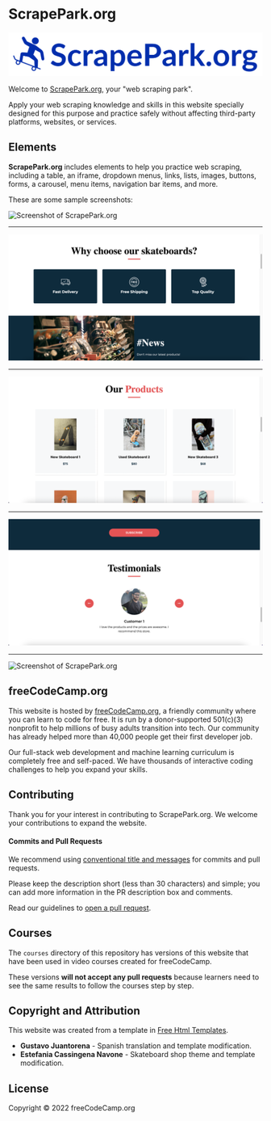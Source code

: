 # ScrapePark.org

![ScrapePark.org Logo](images/logo.svg)

Welcome to [ScrapePark.org](https://scrapepark.org/), your "web scraping park". 

Apply your web scraping knowledge and skills in this website specially designed for this purpose and practice safely without affecting third-party platforms, websites, or services. 

## Elements

**ScrapePark.org** includes elements to help you practice web scraping, including a table, an iframe, dropdown menus, links, lists, images, buttons, forms, a carousel, menu items, navigation bar items, and more.

These are some sample screenshots:

![Screenshot of ScrapePark.org](images/screenshot1.png)

-----

![Screenshot of ScrapePark.org](images/screenshot2.png)

-----

![Screenshot of ScrapePark.org](images/screenshot3.png)

-----

![Screenshot of ScrapePark.org](images/screenshot4.png)

-----

![Screenshot of ScrapePark.org](images/screenshot5.png)

## freeCodeCamp.org

This website is hosted by [freeCodeCamp.org](https://www.freecodecamp.org/), a friendly community where you can learn to code for free. It is run by a donor-supported 501(c)(3) nonprofit to help millions of busy adults transition into tech. Our community has already helped more than 40,000 people get their first developer job.

Our full-stack web development and machine learning curriculum is completely free and self-paced. We have thousands of interactive coding challenges to help you expand your skills.

## Contributing

Thank you for your interest in contributing to ScrapePark.org. We welcome your contributions to expand the website. 

#### Commits and Pull Requests

We recommend using [conventional title and messages](https://www.conventionalcommits.org/en/v1.0.0/) for commits and pull requests. 

Please keep the description short (less than 30 characters) and simple; you can add more information in the PR description box and comments. 

Read our guidelines to [open a pull request](https://contribute.freecodecamp.org/#/how-to-open-a-pull-request). 

## Courses

The `courses` directory of this repository has versions of this website that have been used in video courses created for freeCodeCamp. 

These versions **will not accept any pull requests** because learners need to see the same results to follow the courses step by step.

## Copyright and Attribution

This website was created from a template in [Free Html Templates](https://html.design/).

* **Gustavo Juantorena** - Spanish translation and template modification.
* **Estefania Cassingena Navone** - Skateboard shop theme and template modification.

## License

Copyright © 2022 freeCodeCamp.org
